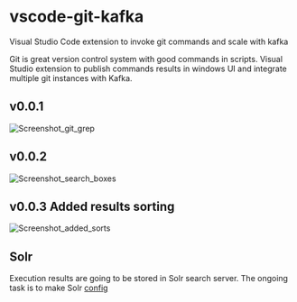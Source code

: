 # vscode-git-kafka
Visual Studio Code extension to invoke git commands and scale with kafka

Git is great version control system with good commands in scripts. Visual Studio extension to publish commands results in windows UI and integrate multiple git instances with Kafka.

## v0.0.1
![Screenshot_git_grep](https://github.com/user-attachments/assets/b263326e-758a-4904-8e9a-9e2023fc5bb8)

## v0.0.2
![Screenshot_search_boxes](https://github.com/user-attachments/assets/48e9c999-cc08-4178-994f-1562134e9a53)

## v0.0.3 Added results sorting
![Screenshot_added_sorts](https://github.com/user-attachments/assets/d81ee4ec-cbeb-489a-b514-64803a9144cc)

## Solr
Execution results are going to be stored in Solr search server. The ongoing task is to make Solr [config](/vscode/vscode-git-kafka/config)
